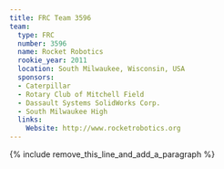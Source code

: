 ```yaml
---
title: FRC Team 3596
team:
  type: FRC
  number: 3596
  name: Rocket Robotics
  rookie_year: 2011
  location: South Milwaukee, Wisconsin, USA
  sponsors:
  - Caterpillar
  - Rotary Club of Mitchell Field
  - Dassault Systems SolidWorks Corp.
  - South Milwaukee High
  links:
    Website: http://www.rocketrobotics.org
---
```


{% include remove_this_line_and_add_a_paragraph %}